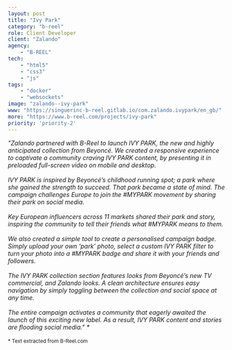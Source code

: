 ```yaml
---
layout: post
title: "Ivy Park"
category: "b-reel"
role: Client Developer
client: "Zalando"
agency:
    - "B-REEL"
tech:
    - "html5"
    - "css3"
    - "js"
tags:
    - "docker"
    - "websockets"
image: "zalando--ivy-park"
www: "https://singuerinc-b-reel.gitlab.io/com.zalando.ivypark/en_gb/"
more: "https://www.b-reel.com/projects/ivy-park"
priority: 'priority-2'
---
```


_"Zalando partnered with B-Reel to launch IVY PARK, the new and highly anticipated collection from Beyonc&eacute;. We created a responsive experience to captivate a community craving IVY PARK content, by presenting it in preloaded full-screen video on mobile and desktop._
<br/><br/>
_IVY PARK is inspired by Beyonc&eacute;’s childhood running spot; a park where she gained the strength to succeed. That park became a state of mind. The campaign challenges Europe to join the #MYPARK movement by sharing their park on social media._
<br/><br/>
_Key European influencers across 11 markets shared their park and story, inspiring the community to tell their friends what #MYPARK means to them._
<br/><br/>
_We also created a simple tool to create a personalised campaign badge. Simply upload your own ‘park’ photo, select a custom IVY PARK filter to turn your photo into a #MYPARK badge and share it with your friends and followers._
<br/><br/>
_The IVY PARK collection section features looks from Beyonc&eacute;’s new TV commercial, and Zalando looks. A clean architecture ensures easy navigation by simply toggling between the collection and social space at any time._
<br/><br/>
_The entire campaign activates a community that eagerly awaited the launch of this exciting new label. As a result, IVY PARK content and stories are flooding social media." \*_
<br/><br/>
<small>* Text extracted from B-Reel.com</small>
